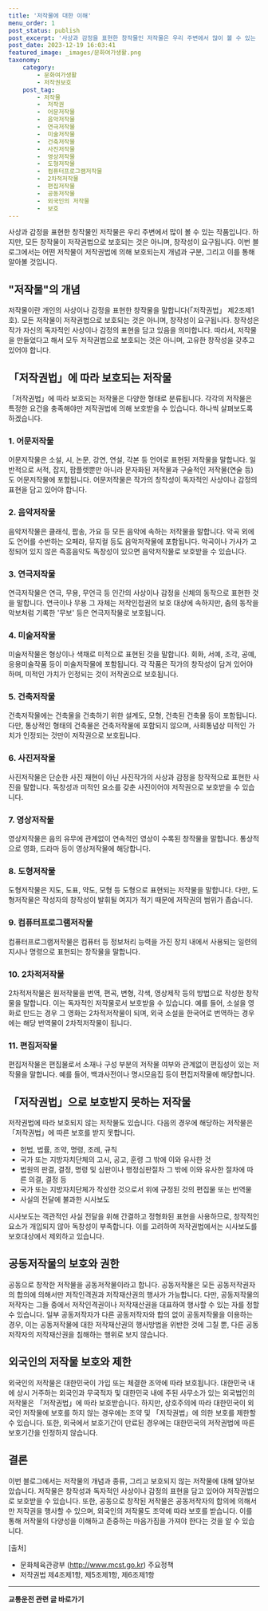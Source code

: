 ```yaml
---
title: '저작물에 대한 이해'
menu_order: 1
post_status: publish
post_excerpt: '사상과 감정을 표현한 창작물인 저작물은 우리 주변에서 많이 볼 수 있는 작품입니다. 하지만, 모든 창작물이 저작권법으로 보호되는 것은 아니며, 창작성이 요구됩니다. 이번 블로그에서는 어떤 저작물이 저작권법에 의해 보호되는지 개념과 구분, 그리고 이를 통해 알아볼 것입니다.'
post_date: 2023-12-19 16:03:41
featured_image: _images/문화여가생활.png
taxonomy:
    category:
        - 문화여가생활
        - 저작권보호
    post_tag:
        - 저작물
        -  저작권
        -  어문저작물
        -  음악저작물
        -  연극저작물
        -  미술저작물
        -  건축저작물
        -  사진저작물
        -  영상저작물
        -  도형저작물
        -  컴퓨터프로그램저작물
        -  2차적저작물
        -  편집저작물
        -  공동저작물
        -  외국인의 저작물
        -  보호
---
```



사상과 감정을 표현한 창작물인 저작물은 우리 주변에서 많이 볼 수 있는 작품입니다. 하지만, 모든 창작물이 저작권법으로 보호되는 것은 아니며, 창작성이 요구됩니다. 이번 블로그에서는 어떤 저작물이 저작권법에 의해 보호되는지 개념과 구분, 그리고 이를 통해 알아볼 것입니다.

## "저작물"의 개념

저작물이란 개인의 사상이나 감정을 표현한 창작물을 말합니다(「저작권법」 제2조제1호). 모든 저작물이 저작권법으로 보호되는 것은 아니며, 창작성이 요구됩니다. 창작성은 작가 자신의 독자적인 사상이나 감정의 표현을 담고 있음을 의미합니다. 따라서, 저작물을 만들었다고 해서 모두 저작권법으로 보호되는 것은 아니며, 고유한 창작성을 갖추고 있어야 합니다.

## 「저작권법」에 따라 보호되는 저작물

「저작권법」에 따라 보호되는 저작물은 다양한 형태로 분류됩니다. 각각의 저작물은 특정한 요건을 충족해야만 저작권법에 의해 보호받을 수 있습니다. 하나씩 살펴보도록 하겠습니다.

### 1. 어문저작물

어문저작물은 소설, 시, 논문, 강연, 연설, 각본 등 언어로 표현된 저작물을 말합니다. 일반적으로 서적, 잡지, 팜플렛뿐만 아니라 문자화된 저작물과 구술적인 저작물(연술 등)도 어문저작물에 포함됩니다. 어문저작물은 작가의 창작성이 독자적인 사상이나 감정의 표현을 담고 있어야 합니다.

### 2. 음악저작물

음악저작물은 클래식, 팝송, 가요 등 모든 음악에 속하는 저작물을 말합니다. 악곡 외에도 언어를 수반하는 오페라, 뮤지컬 등도 음악저작물에 포함됩니다. 악곡이나 가사가 고정되어 있지 않은 즉흥음악도 독창성이 있으면 음악저작물로 보호받을 수 있습니다.

### 3. 연극저작물

연극저작물은 연극, 무용, 무언극 등 인간의 사상이나 감정을 신체의 동작으로 표현한 것을 말합니다. 연극이나 무용 그 자체는 저작인접권의 보호 대상에 속하지만, 춤의 동작을 악보처럼 기록한 '무보' 등은 연극저작물로 보호됩니다.

### 4. 미술저작물

미술저작물은 형상이나 색채로 미적으로 표현된 것을 말합니다. 회화, 서예, 조각, 공예, 응용미술작품 등이 미술저작물에 포함됩니다. 각 작품은 작가의 창작성이 담겨 있어야 하며, 미적인 가치가 인정되는 것이 저작권으로 보호됩니다.

### 5. 건축저작물

건축저작물에는 건축물을 건축하기 위한 설계도, 모형, 건축된 건축물 등이 포함됩니다. 다만, 통상적인 형태의 건축물은 건축저작물에 포함되지 않으며, 사회통념상 미적인 가치가 인정되는 것만이 저작권으로 보호됩니다.

### 6. 사진저작물

사진저작물은 단순한 사진 재현이 아닌 사진작가의 사상과 감정을 창작적으로 표현한 사진을 말합니다. 독창성과 미적인 요소를 갖춘 사진이어야 저작권으로 보호받을 수 있습니다.

### 7. 영상저작물

영상저작물은 음의 유무에 관계없이 연속적인 영상이 수록된 창작물을 말합니다. 통상적으로 영화, 드라마 등이 영상저작물에 해당합니다.

### 8. 도형저작물

도형저작물은 지도, 도표, 약도, 모형 등 도형으로 표현되는 저작물을 말합니다. 다만, 도형저작물은 작성자의 창작성이 발휘될 여지가 적기 때문에 저작권의 범위가 좁습니다.

### 9. 컴퓨터프로그램저작물

컴퓨터프로그램저작물은 컴퓨터 등 정보처리 능력을 가진 장치 내에서 사용되는 일련의 지시나 명령으로 표현되는 창작물을 말합니다.

### 10. 2차적저작물

2차적저작물은 원저작물을 번역, 편곡, 변형, 각색, 영상제작 등의 방법으로 작성한 창작물을 말합니다. 이는 독자적인 저작물로서 보호받을 수 있습니다. 예를 들어, 소설을 영화로 만드는 경우 그 영화는 2차적저작물이 되며, 외국 소설을 한국어로 번역하는 경우에는 해당 번역물이 2차적저작물이 됩니다.

### 11. 편집저작물

편집저작물은 편집물로서 소재나 구성 부분의 저작물 여부와 관계없이 편집성이 있는 저작물을 말합니다. 예를 들어, 백과사전이나 명시모음집 등이 편집저작물에 해당합니다.

## 「저작권법」으로 보호받지 못하는 저작물

저작권법에 따라 보호되지 않는 저작물도 있습니다. 다음의 경우에 해당하는 저작물은 「저작권법」에 따른 보호를 받지 못합니다.

- 헌법, 법률, 조약, 명령, 조례, 규칙
- 국가 또는 지방자치단체의 고시, 공고, 훈령 그 밖에 이와 유사한 것
- 법원의 판결, 결정, 명령 및 심판이나 행정심판절차 그 밖에 이와 유사한 절차에 따른 의결, 결정 등
- 국가 또는 지방자치단체가 작성한 것으로서 위에 규정된 것의 편집물 또는 번역물
- 사실의 전달에 불과한 시사보도

시사보도는 객관적인 사실 전달을 위해 간결하고 정형화된 표현을 사용하므로, 창작적인 요소가 개입되지 않아 독창성이 부족합니다. 이를 고려하여 저작권법에서는 시사보도를 보호대상에서 제외하고 있습니다.

## 공동저작물의 보호와 권한

공동으로 창작한 저작물을 공동저작물이라고 합니다. 공동저작물은 모든 공동저작권자의 합의에 의해서만 저작인격권과 저작재산권의 행사가 가능합니다. 다만, 공동저작물의 저작자는 그들 중에서 저작인격권이나 저작재산권을 대표하여 행사할 수 있는 자를 정할 수 있습니다. 일부 공동저작자가 다른 공동저작자와 합의 없이 공동저작물을 이용하는 경우, 이는 공동저작물에 대한 저작재산권의 행사방법을 위반한 것에 그칠 뿐, 다른 공동저작자의 저작재산권을 침해하는 행위로 보지 않습니다.

## 외국인의 저작물 보호와 제한

외국인의 저작물은 대한민국이 가입 또는 체결한 조약에 따라 보호됩니다. 대한민국 내에 상시 거주하는 외국인과 무국적자 및 대한민국 내에 주된 사무소가 있는 외국법인의 저작물은 「저작권법」에 따라 보호받습니다. 하지만, 상호주의에 따라 대한민국이 외국인 저작물에 보호를 하지 않는 경우에는 조약 및 「저작권법」에 의한 보호를 제한할 수 있습니다. 또한, 외국에서 보호기간이 만료된 경우에는 대한민국의 저작권법에 따른 보호기간을 인정하지 않습니다.

## 결론

이번 블로그에서는 저작물의 개념과 종류, 그리고 보호되지 않는 저작물에 대해 알아보았습니다. 저작물은 창작성과 독자적인 사상이나 감정의 표현을 담고 있어야 저작권법으로 보호받을 수 있습니다. 또한, 공동으로 창작된 저작물은 공동저작자의 합의에 의해서만 저작권을 행사할 수 있으며, 외국인의 저작물도 조약에 따라 보호를 받습니다. 이를 통해 저작물의 다양성을 이해하고 존중하는 마음가짐을 가져야 한다는 것을 알 수 있습니다.

[출처]
- 문화체육관광부 (http://www.mcst.go.kr) 주요정책
- 저작권법 제4조제1항, 제5조제1항, 제6조제1항
<!-- wp:separator -->
<hr class="wp-block-separator has-alpha-channel-opacity"/>
<!-- /wp:separator -->

<!-- wp:group {"backgroundColor":"base","layout":{"type":"constrained"}} -->
<div class="wp-block-group has-base-background-color has-background"><!-- wp:paragraph {"align":"center","fontSize":"medium"} -->
<p class="has-text-align-center has-large-font-size"><strong>교통운전 관련 글 바로가기</strong></p>
<!-- /wp:paragraph -->


<!-- wp:latest-posts
{"categories":[{"id":1440,"count":19,"description":"","link":"https://uknowlaw.com/category/%ea%b5%90%ed%86%b5%ec%9a%b4%ec%a0%84/","name":"교통운전","slug":"교통운전","taxonomy":"category","parent":0,"meta":[],"_links":{"self":[{"href":"https://uknowlaw.com/wp-json/wp/v2/categories/1440"}],"collection":[{"href":"https://uknowlaw.com/wp-json/wp/v2/categories"}],"about":[{"href":"https://uknowlaw.com/wp-json/wp/v2/taxonomies/category"}],"wp:post_type":[{"href":"https://uknowlaw.com/wp-json/wp/v2/posts?categories=1440"}],"curies":[{"name":"wp","href":"https://api.w.org/{rel}","templated":true}]}}],"postsToShow":100,"excerptLength":28,"postLayout":"grid","columns":2,"featuredImageAlign":"left","featuredImageSizeSlug":"large","fontSize":"small"} /--></div>
<!-- /wp:group -->